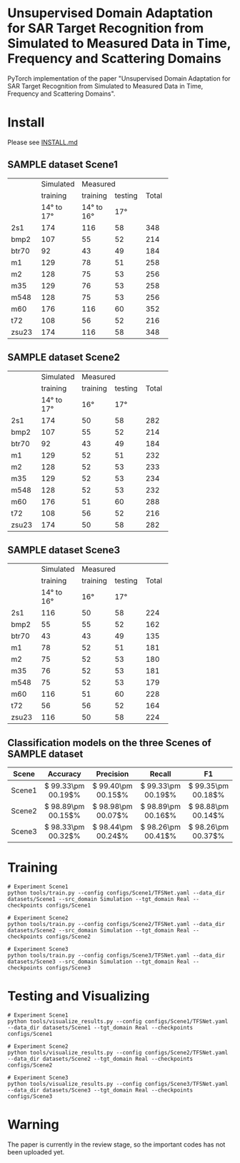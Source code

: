 # Unsupervised Domain Adaptation for SAR Target Recognition from Simulated to Measured Data in Time, Frequency and Scattering Domains

PyTorch implementation of the paper "Unsupervised Domain Adaptation for SAR Target Recognition from Simulated to Measured Data in Time, Frequency and Scattering Domains".

# Install

Please see [INSTALL.md](./INSTALL.md)

## SAMPLE dataset Scene1

<table width="630" border="0" cellpadding="0" cellspacing="0" style='width:270.00pt;border-collapse:collapse;table-layout:fixed;'>
   <col width="126" span="5" style='width:54.00pt;'/>
   <tr height="32.90" style='height:14.10pt;'>
    <td class="xl65" height="32.90" width="126" style='height:14.10pt;width:54.00pt;'></td>
    <td class="xl65" width="126" style='width:54.00pt;' x:str>Simulated</td>
    <td class="xl65" width="252" colspan="2" style='width:108.00pt;border-right:none;border-bottom:none;' x:str>Measured</td>
    <td class="xl65" width="126" style='width:54.00pt;'></td>
   </tr>
   <tr height="32.90" style='height:14.10pt;'>
    <td class="xl65" height="32.90" style='height:14.10pt;'></td>
    <td class="xl65" x:str>training</td>
    <td class="xl65" x:str>training</td>
    <td class="xl65" x:str>testing</td>
    <td class="xl65" x:str>Total</td>
   </tr>
   <tr height="38.03" style='height:16.30pt;'>
    <td class="xl65" height="38.03" style='height:16.30pt;'></td>
    <td class="xl66" x:str>14<font class="font21">°</font><font class="font0"> to 17°</font></td>
    <td class="xl65" x:str>14° to 16°</td>
    <td class="xl65" x:str>17°</td>
    <td class="xl65"></td>
   </tr>
   <tr height="32.90" style='height:14.10pt;'>
    <td class="xl65" height="32.90" style='height:14.10pt;' x:str>2s1</td>
    <td class="xl65" x:num>174</td>
    <td class="xl65" x:num>116</td>
    <td class="xl65" x:num>58</td>
    <td class="xl65" x:num>348</td>
   </tr>
   <tr height="32.90" style='height:14.10pt;'>
    <td class="xl65" height="32.90" style='height:14.10pt;' x:str>bmp2</td>
    <td class="xl65" x:num>107</td>
    <td class="xl65" x:num>55</td>
    <td class="xl65" x:num>52</td>
    <td class="xl65" x:num>214</td>
   </tr>
   <tr height="32.90" style='height:14.10pt;'>
    <td class="xl65" height="32.90" style='height:14.10pt;' x:str>btr70</td>
    <td class="xl65" x:num>92</td>
    <td class="xl65" x:num>43</td>
    <td class="xl65" x:num>49</td>
    <td class="xl65" x:num>184</td>
   </tr>
   <tr height="32.90" style='height:14.10pt;'>
    <td class="xl65" height="32.90" style='height:14.10pt;' x:str>m1</td>
    <td class="xl65" x:num>129</td>
    <td class="xl65" x:num>78</td>
    <td class="xl65" x:num>51</td>
    <td class="xl65" x:num>258</td>
   </tr>
   <tr height="32.90" style='height:14.10pt;'>
    <td class="xl65" height="32.90" style='height:14.10pt;' x:str>m2</td>
    <td class="xl65" x:num>128</td>
    <td class="xl65" x:num>75</td>
    <td class="xl65" x:num>53</td>
    <td class="xl65" x:num>256</td>
   </tr>
   <tr height="32.90" style='height:14.10pt;'>
    <td class="xl65" height="32.90" style='height:14.10pt;' x:str>m35</td>
    <td class="xl65" x:num>129</td>
    <td class="xl65" x:num>76</td>
    <td class="xl65" x:num>53</td>
    <td class="xl65" x:num>258</td>
   </tr>
   <tr height="32.90" style='height:14.10pt;'>
    <td class="xl65" height="32.90" style='height:14.10pt;' x:str>m548</td>
    <td class="xl65" x:num>128</td>
    <td class="xl65" x:num>75</td>
    <td class="xl65" x:num>53</td>
    <td class="xl65" x:num>256</td>
   </tr>
   <tr height="32.90" style='height:14.10pt;'>
    <td class="xl65" height="32.90" style='height:14.10pt;' x:str>m60</td>
    <td class="xl65" x:num>176</td>
    <td class="xl65" x:num>116</td>
    <td class="xl65" x:num>60</td>
    <td class="xl65" x:num>352</td>
   </tr>
   <tr height="32.90" style='height:14.10pt;'>
    <td class="xl65" height="32.90" style='height:14.10pt;' x:str>t72</td>
    <td class="xl65" x:num>108</td>
    <td class="xl65" x:num>56</td>
    <td class="xl65" x:num>52</td>
    <td class="xl65" x:num>216</td>
   </tr>
   <tr height="32.90" style='height:14.10pt;'>
    <td class="xl65" height="32.90" style='height:14.10pt;' x:str>zsu23</td>
    <td class="xl65" x:num>174</td>
    <td class="xl65" x:num>116</td>
    <td class="xl65" x:num>58</td>
    <td class="xl65" x:num>348</td>
   </tr>
   <![if supportMisalignedColumns]>
    <tr width="0" style='display:none;'/>
   <![endif]>
  </table>

## SAMPLE dataset Scene2

<table width="630" border="0" cellpadding="0" cellspacing="0" style='width:270.00pt;border-collapse:collapse;table-layout:fixed;'>
   <col width="126" span="5" style='width:54.00pt;'/>
   <tr height="32.90" style='height:14.10pt;'>
    <td class="xl65" height="32.90" width="126" style='height:14.10pt;width:54.00pt;'></td>
    <td class="xl65" width="126" style='width:54.00pt;' x:str>Simulated</td>
    <td class="xl65" width="252" colspan="2" style='width:108.00pt;border-right:none;border-bottom:none;' x:str>Measured</td>
    <td class="xl65" width="126" style='width:54.00pt;'></td>
   </tr>
   <tr height="32.90" style='height:14.10pt;'>
    <td class="xl65" height="32.90" style='height:14.10pt;'></td>
    <td class="xl65" x:str>training</td>
    <td class="xl65" x:str>training</td>
    <td class="xl65" x:str>testing</td>
    <td class="xl65" x:str>Total</td>
   </tr>
   <tr height="38.03" style='height:16.30pt;'>
    <td class="xl65" height="38.03" style='height:16.30pt;'></td>
    <td class="xl66" x:str>14<font class="font21">°</font><font class="font0"> to 17°</font></td>
    <td class="xl65" x:str>16°</td>
    <td class="xl65" x:str>17°</td>
    <td class="xl65"></td>
   </tr>
   <tr height="32.90" style='height:14.10pt;'>
    <td class="xl65" height="32.90" style='height:14.10pt;' x:str>2s1</td>
    <td class="xl65" x:num>174</td>
    <td class="xl65" x:num>50</td>
    <td class="xl65" x:num>58</td>
    <td class="xl65" x:num>282</td>
   </tr>
   <tr height="32.90" style='height:14.10pt;'>
    <td class="xl65" height="32.90" style='height:14.10pt;' x:str>bmp2</td>
    <td class="xl65" x:num>107</td>
    <td class="xl65" x:num>55</td>
    <td class="xl65" x:num>52</td>
    <td class="xl65" x:num>214</td>
   </tr>
   <tr height="32.90" style='height:14.10pt;'>
    <td class="xl65" height="32.90" style='height:14.10pt;' x:str>btr70</td>
    <td class="xl65" x:num>92</td>
    <td class="xl65" x:num>43</td>
    <td class="xl65" x:num>49</td>
    <td class="xl65" x:num>184</td>
   </tr>
   <tr height="32.90" style='height:14.10pt;'>
    <td class="xl65" height="32.90" style='height:14.10pt;' x:str>m1</td>
    <td class="xl65" x:num>129</td>
    <td class="xl65" x:num>52</td>
    <td class="xl65" x:num>51</td>
    <td class="xl65" x:num>232</td>
   </tr>
   <tr height="32.90" style='height:14.10pt;'>
    <td class="xl65" height="32.90" style='height:14.10pt;' x:str>m2</td>
    <td class="xl65" x:num>128</td>
    <td class="xl65" x:num>52</td>
    <td class="xl65" x:num>53</td>
    <td class="xl65" x:num>233</td>
   </tr>
   <tr height="32.90" style='height:14.10pt;'>
    <td class="xl65" height="32.90" style='height:14.10pt;' x:str>m35</td>
    <td class="xl65" x:num>129</td>
    <td class="xl65" x:num>52</td>
    <td class="xl65" x:num>53</td>
    <td class="xl65" x:num>234</td>
   </tr>
   <tr height="32.90" style='height:14.10pt;'>
    <td class="xl65" height="32.90" style='height:14.10pt;' x:str>m548</td>
    <td class="xl65" x:num>128</td>
    <td class="xl65" x:num>52</td>
    <td class="xl65" x:num>53</td>
    <td class="xl65" x:num>232</td>
   </tr>
   <tr height="32.90" style='height:14.10pt;'>
    <td class="xl65" height="32.90" style='height:14.10pt;' x:str>m60</td>
    <td class="xl65" x:num>176</td>
    <td class="xl65" x:num>51</td>
    <td class="xl65" x:num>60</td>
    <td class="xl65" x:num>288</td>
   </tr>
   <tr height="32.90" style='height:14.10pt;'>
    <td class="xl65" height="32.90" style='height:14.10pt;' x:str>t72</td>
    <td class="xl65" x:num>108</td>
    <td class="xl65" x:num>56</td>
    <td class="xl65" x:num>52</td>
    <td class="xl65" x:num>216</td>
   </tr>
   <tr height="32.90" style='height:14.10pt;'>
    <td class="xl65" height="32.90" style='height:14.10pt;' x:str>zsu23</td>
    <td class="xl65" x:num>174</td>
    <td class="xl65" x:num>50</td>
    <td class="xl65" x:num>58</td>
    <td class="xl65" x:num>282</td>
   </tr>
   <![if supportMisalignedColumns]>
    <tr width="0" style='display:none;'/>
   <![endif]>
  </table>

## SAMPLE dataset Scene3

<table width="630" border="0" cellpadding="0" cellspacing="0" style='width:270.00pt;border-collapse:collapse;table-layout:fixed;'>
   <col width="126" span="5" style='width:54.00pt;'/>
   <tr height="32.90" style='height:14.10pt;'>
    <td class="xl65" height="32.90" width="126" style='height:14.10pt;width:54.00pt;'></td>
    <td class="xl65" width="126" style='width:54.00pt;' x:str>Simulated</td>
    <td class="xl65" width="252" colspan="2" style='width:108.00pt;border-right:none;border-bottom:none;' x:str>Measured</td>
    <td class="xl65" width="126" style='width:54.00pt;'></td>
   </tr>
   <tr height="32.90" style='height:14.10pt;'>
    <td class="xl65" height="32.90" style='height:14.10pt;'></td>
    <td class="xl65" x:str>training</td>
    <td class="xl65" x:str>training</td>
    <td class="xl65" x:str>testing</td>
    <td class="xl65" x:str>Total</td>
   </tr>
   <tr height="38.03" style='height:16.30pt;'>
    <td class="xl65" height="38.03" style='height:16.30pt;'></td>
    <td class="xl66" x:str>14<font class="font21">°</font><font class="font0"> to 16°</font></td>
    <td class="xl65" x:str>16°</td>
    <td class="xl65" x:str>17°</td>
    <td class="xl65"></td>
   </tr>
   <tr height="32.90" style='height:14.10pt;'>
    <td class="xl65" height="32.90" style='height:14.10pt;' x:str>2s1</td>
    <td class="xl65" x:num>116</td>
    <td class="xl65" x:num>50</td>
    <td class="xl65" x:num>58</td>
    <td class="xl65" x:num>224</td>
   </tr>
   <tr height="32.90" style='height:14.10pt;'>
    <td class="xl65" height="32.90" style='height:14.10pt;' x:str>bmp2</td>
    <td class="xl65" x:num>55</td>
    <td class="xl65" x:num>55</td>
    <td class="xl65" x:num>52</td>
    <td class="xl65" x:num>162</td>
   </tr>
   <tr height="32.90" style='height:14.10pt;'>
    <td class="xl65" height="32.90" style='height:14.10pt;' x:str>btr70</td>
    <td class="xl65" x:num>43</td>
    <td class="xl65" x:num>43</td>
    <td class="xl65" x:num>49</td>
    <td class="xl65" x:num>135</td>
   </tr>
   <tr height="32.90" style='height:14.10pt;'>
    <td class="xl65" height="32.90" style='height:14.10pt;' x:str>m1</td>
    <td class="xl65" x:num>78</td>
    <td class="xl65" x:num>52</td>
    <td class="xl65" x:num>51</td>
    <td class="xl65" x:num>181</td>
   </tr>
   <tr height="32.90" style='height:14.10pt;'>
    <td class="xl65" height="32.90" style='height:14.10pt;' x:str>m2</td>
    <td class="xl65" x:num>75</td>
    <td class="xl65" x:num>52</td>
    <td class="xl65" x:num>53</td>
    <td class="xl65" x:num>180</td>
   </tr>
   <tr height="32.90" style='height:14.10pt;'>
    <td class="xl65" height="32.90" style='height:14.10pt;' x:str>m35</td>
    <td class="xl65" x:num>76</td>
    <td class="xl65" x:num>52</td>
    <td class="xl65" x:num>53</td>
    <td class="xl65" x:num>181</td>
   </tr>
   <tr height="32.90" style='height:14.10pt;'>
    <td class="xl65" height="32.90" style='height:14.10pt;' x:str>m548</td>
    <td class="xl65" x:num>75</td>
    <td class="xl65" x:num>52</td>
    <td class="xl65" x:num>53</td>
    <td class="xl65" x:num>179</td>
   </tr>
   <tr height="32.90" style='height:14.10pt;'>
    <td class="xl65" height="32.90" style='height:14.10pt;' x:str>m60</td>
    <td class="xl65" x:num>116</td>
    <td class="xl65" x:num>51</td>
    <td class="xl65" x:num>60</td>
    <td class="xl65" x:num>228</td>
   </tr>
   <tr height="32.90" style='height:14.10pt;'>
    <td class="xl65" height="32.90" style='height:14.10pt;' x:str>t72</td>
    <td class="xl65" x:num>56</td>
    <td class="xl65" x:num>56</td>
    <td class="xl65" x:num>52</td>
    <td class="xl65" x:num>164</td>
   </tr>
   <tr height="32.90" style='height:14.10pt;'>
    <td class="xl65" height="32.90" style='height:14.10pt;' x:str>zsu23</td>
    <td class="xl65" x:num>116</td>
    <td class="xl65" x:num>50</td>
    <td class="xl65" x:num>58</td>
    <td class="xl65" x:num>224</td>
   </tr>
   <![if supportMisalignedColumns]>
    <tr width="0" style='display:none;'/>
   <![endif]>
  </table>

## Classification models on the three Scenes of SAMPLE dataset

| Scene |       Accuracy       |      Precision      |        Recall        |          F1          |
| :----: | :------------------: | :------------------: | :------------------: | :------------------: |
| Scene1 | $ 99.33\pm 00.19$% | $ 99.40\pm 00.15$% | $ 99.33\pm 00.19$% | $ 99.35\pm 00.18$% |
| Scene2 | $ 98.89\pm 00.15$% | $ 98.98\pm 00.07$% | $ 98.89\pm 00.16$% | $ 98.88\pm 00.14$% |
| Scene3 | $ 98.33\pm 00.32$% | $ 98.44\pm 00.24$% | $ 98.26\pm 00.41$% | $ 98.26\pm 00.37$% |

# Training

```
# Experiment Scene1
python tools/train.py --config configs/Scene1/TFSNet.yaml --data_dir datasets/Scene1 --src_domain Simulation --tgt_domain Real --checkpoints configs/Scene1

# Experiment Scene2
python tools/train.py --config configs/Scene2/TFSNet.yaml --data_dir datasets/Scene2 --src_domain Simulation --tgt_domain Real --checkpoints configs/Scene2

# Experiment Scene3
python tools/train.py --config configs/Scene3/TFSNet.yaml --data_dir datasets/Scene3 --src_domain Simulation --tgt_domain Real --checkpoints configs/Scene3
```

# Testing and Visualizing

```
# Experiment Scene1
python tools/visualize_results.py --config configs/Scene1/TFSNet.yaml --data_dir datasets/Scene1 --tgt_domain Real --checkpoints configs/Scene1

# Experiment Scene2
python tools/visualize_results.py --config configs/Scene2/TFSNet.yaml --data_dir datasets/Scene2 --tgt_domain Real --checkpoints configs/Scene2

# Experiment Scene3
python tools/visualize_results.py --config configs/Scene3/TFSNet.yaml --data_dir datasets/Scene3 --tgt_domain Real --checkpoints configs/Scene3
```

# Warning

The paper is currently in the review stage, so the important codes has not been uploaded yet.





